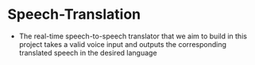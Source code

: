 # Speech-Translation
- The real-time speech-to-speech translator that we aim to build in this project takes a valid voice input and outputs the corresponding translated speech in the desired language 
